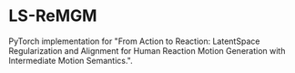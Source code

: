 # LS-ReMGM
PyTorch implementation for "From Action to Reaction: LatentSpace Regularization and Alignment for Human Reaction Motion Generation with Intermediate Motion Semantics.".
